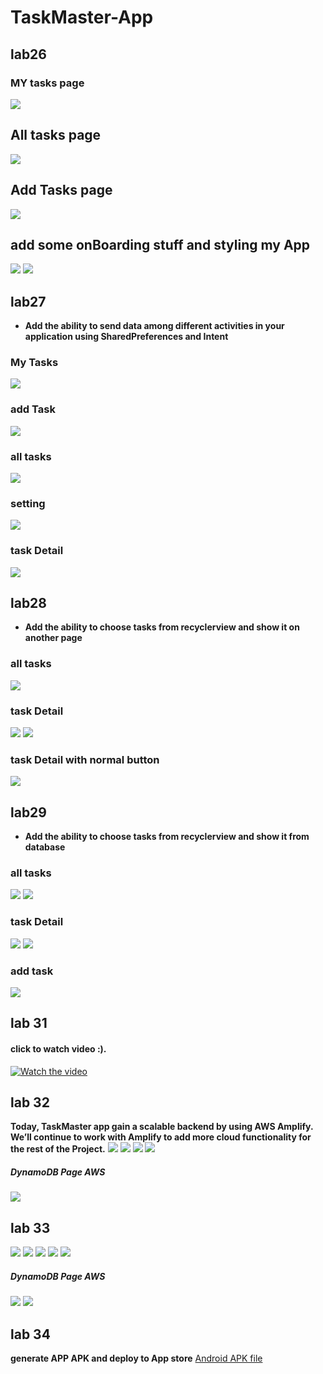 # TaskMaster-App
## lab26
### MY tasks page
![](/screenshots/p3.png)
## All tasks page
![](/screenshots/p4.png)
## Add Tasks page
![](/screenshots/p5.png)

## add some onBoarding stuff and styling my App
![](/screenshots/p1.png)
![](/screenshots/p2.png)


## lab27
 - **Add the ability to send data among different activities in your application using SharedPreferences and Intent**
 
### My Tasks
![](/screenshots/mytasks.png)
### add Task
![](/screenshots/addtask.png)
### all tasks
![](/screenshots/alltasks.png)
### setting
![](/screenshots/setting.png)
### task Detail
![](/screenshots/taskDetail.png)

## lab28
- **Add the ability to choose tasks from recyclerview and show it on another page**

### all tasks
![](/screenshots/alltasks-lab28.png)

### task Detail
![](/screenshots/taskDetails-rec.png)
![](/screenshots/taskdetail-rec-2.png)

### task Detail with normal button
![](/screenshots/taskDetail.png)

## lab29
- **Add the ability to choose tasks from recyclerview and show it from database**

### all tasks
![](/screenshots/All.png)
![](/screenshots/All2.png)


### task Detail
![](/screenshots/lab29-details.png)
![](/screenshots/lab29-details2.png)

### add task
![](/screenshots/lab29-add.png)

## lab 31
#### click to watch video :).
[![Watch the video](/screenshots/setting.png)](/screenshots/lab31.mp4)

## lab 32
**Today, TaskMaster app  gain a scalable backend by using AWS Amplify. 
We’ll continue to work with Amplify to add more cloud functionality for the rest of the Project.**
![](/screenshots/l32.png)
![](/screenshots/l32-3.png)
![](/screenshots/l32-4.png)
![](/screenshots/l32-5.png)
##### DynamoDB Page AWS
![](/screenshots/l32-2.png)
## lab 33
![](/screenshots/add33.png)
![](/screenshots/all33-2.png)
![](/screenshots/all33.png)
![](/screenshots/details33.png)
![](/screenshots/MyTask33.png)

##### DynamoDB Page AWS
![](/screenshots/tasksDB.png)
![](/screenshots/teamsDB.png)

## lab 34
**generate APP APK and deploy to App store**
[Android APK file](/app/build/outputs/apk/debug/TaskMaster.apk)

